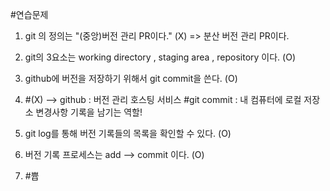 #연습문제

1. git 의 정의는 "(중앙)버전 관리 PR이다." (X)
    => 분산 버전 관리 PR이다.
2. git의 3요소는 working directory , staging area , repository 이다. (O)
3. github에 버전을 저장하기 위해서 git commit을 쓴다. (O) 
4. #(X) --> github : 버전 관리 호스팅 서비스
   #git commit : 내 컴퓨터에 로컬 저장소 변경사항 기록을 남기는 역할!
   
5. git log를 통해 버전 기록들의 목록을 확인할 수 있다. (O)
6. 버전 기록 프로세스는 add --> commit 이다. (O)
7. #쁍